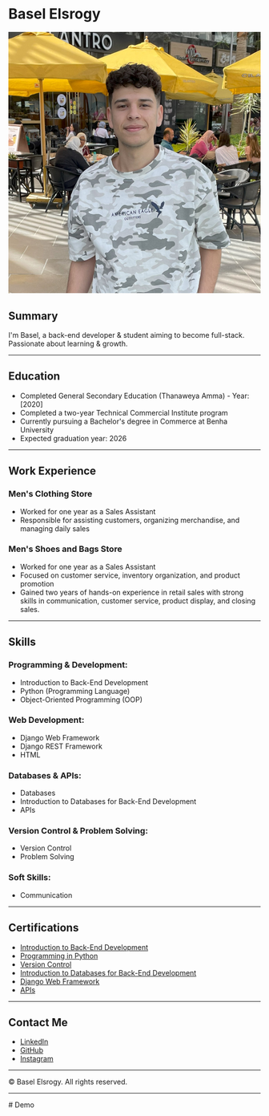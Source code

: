 # Basel Elsrogy

![Basel](./assets/images/me.jpg)

## Summary
I'm Basel, a back-end developer & student aiming to become full-stack. Passionate about learning & growth.

---

## Education
- Completed General Secondary Education (Thanaweya Amma) - Year: [2020]
- Completed a two-year Technical Commercial Institute program
- Currently pursuing a Bachelor's degree in Commerce at Benha University
- Expected graduation year: 2026

---

## Work Experience

### Men's Clothing Store
- Worked for one year as a Sales Assistant
- Responsible for assisting customers, organizing merchandise, and managing daily sales

### Men's Shoes and Bags Store
- Worked for one year as a Sales Assistant
- Focused on customer service, inventory organization, and product promotion
- Gained two years of hands-on experience in retail sales with strong skills in communication, customer service, product display, and closing sales.

---

## Skills

### Programming & Development:
- Introduction to Back-End Development
- Python (Programming Language)
- Object-Oriented Programming (OOP)

### Web Development:
- Django Web Framework
- Django REST Framework
- HTML

### Databases & APIs:
- Databases
- Introduction to Databases for Back-End Development
- APIs

### Version Control & Problem Solving:
- Version Control
- Problem Solving

### Soft Skills:
- Communication

---

## Certifications
- [Introduction to Back-End Development](https://coursera.org/share/5eef58cd8e2880e233fea0ad9e2a3c87)
- [Programming in Python](https://coursera.org/share/2299e08fb3d5e8d51339f20f654088da)
- [Version Control](https://coursera.org/share/8e1de24ed553e4480c28434da0eef494)
- [Introduction to Databases for Back-End Development](https://coursera.org/share/7a640c2f14c84e930294429a0ce1f054)
- [Django Web Framework](https://coursera.org/share/cf0b0755e5ef9206e27af4ff6c5b11e9)
- [APIs](https://coursera.org/share/b5f6c1a92579910038c2556379a80e81)

---

## Contact Me
- [LinkedIn](www.linkedin.com/in/basel-elsrogy-929487349)
- [GitHub](https://github.com/baselelsrogy)
- [Instagram](https://www.instagram.com/basel__elsrogy/)

---

© Basel Elsrogy. All rights reserved.
<hr/>
# Demo
